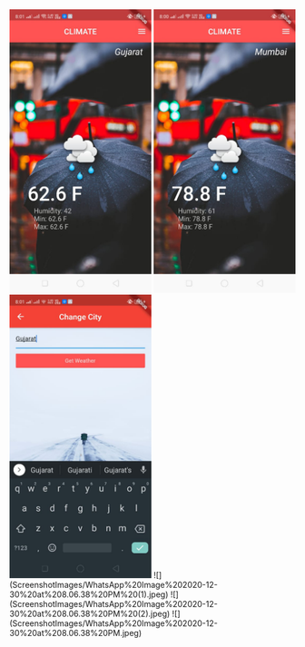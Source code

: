 <img src="ScreenshotImages/WhatsApp%20Image%202020-12-30%20at%208.06.38%20PM%20(1).jpeg" width="250">
<img src="ScreenshotImages/WhatsApp%20Image%202020-12-30%20at%208.06.38%20PM%20(2).jpeg" width="250">
<img src="ScreenshotImages/WhatsApp%20Image%202020-12-30%20at%208.06.38%20PM.jpeg" width="250">
![](ScreenshotImages/WhatsApp%20Image%202020-12-30%20at%208.06.38%20PM%20(1).jpeg)
![](ScreenshotImages/WhatsApp%20Image%202020-12-30%20at%208.06.38%20PM%20(2).jpeg)
![](ScreenshotImages/WhatsApp%20Image%202020-12-30%20at%208.06.38%20PM.jpeg)
